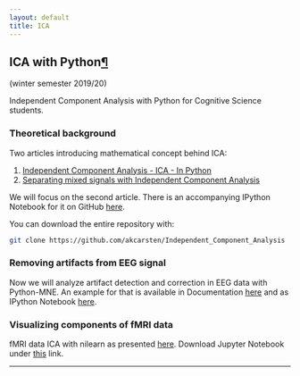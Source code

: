 ```yaml
---
layout: default
title: ICA
---
```


## <a name="ica"></a>ICA with Python[¶](#ica)
 (winter semester 2019/20)
&nbsp;

Independent Component Analysis with Python for Cognitive Science students.

### Theoretical background

Two articles introducing mathematical concept behind ICA:
 1. [Independent Component Analysis - ICA - In Python](https://towardsdatascience.com/independent-component-analysis-ica-in-python-a0ef0db0955e)
 2. [Separating mixed signals with Independent Component Analysis](https://towardsdatascience.com/separating-mixed-signals-with-independent-component-analysis-38205188f2f4)

 We will focus on the second article. There is an accompanying IPython Notebook for it on GitHub [here](https://github.com/akcarsten/Independent_Component_Analysis).

 You can download the entire repository with:
 ```bash
 git clone https://github.com/akcarsten/Independent_Component_Analysis
 ```

### Removing artifacts from EEG signal

Now we will analyze artifact detection and correction in EEG data with Python-MNE. An example for that is available in Documentation [here](https://mne.tools/stable/auto_tutorials/preprocessing/plot_40_artifact_correction_ica.html) and as IPython Notebook [here](https://mne.tools/stable/_downloads/8f7e6dfc30a66795f2d4e4ae5ca6d23e/plot_40_artifact_correction_ica.ipynb).

### Visualizing components of fMRI data

fMRI data ICA with nilearn as presented [here](https://nilearn.github.io/auto_examples/03_connectivity/plot_canica_resting_state.html). Download Jupyter Notebook under [this](https://nilearn.github.io/_downloads/29bdd1aea8bedf18a8ea178b73260c8a/plot_canica_resting_state.ipynb) link.

***

